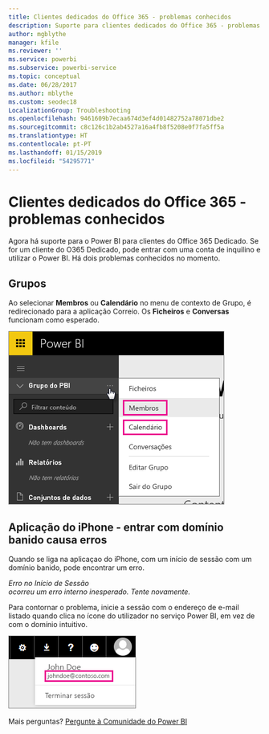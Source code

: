```yaml
---
title: Clientes dedicados do Office 365 - problemas conhecidos
description: Suporte para clientes dedicados do Office 365 - problemas conhecidos. Este tópico descreve problemas específicos a um cliente Dedicado do Office 365. Isso inclui limitações à funcionalidade de grupo, bem como à aplicação do iPhone com domínios intuitivos.
author: mgblythe
manager: kfile
ms.reviewer: ''
ms.service: powerbi
ms.subservice: powerbi-service
ms.topic: conceptual
ms.date: 06/28/2017
ms.author: mblythe
ms.custom: seodec18
LocalizationGroup: Troubleshooting
ms.openlocfilehash: 9461609b7ecaa674d3ef4d01482752a78071dbe2
ms.sourcegitcommit: c8c126c1b2ab4527a16a4fb8f5208e0f7fa5ff5a
ms.translationtype: HT
ms.contentlocale: pt-PT
ms.lasthandoff: 01/15/2019
ms.locfileid: "54295771"
---
```

# <a name="office-365-dedicated-customers---known-issues"></a>Clientes dedicados do Office 365 - problemas conhecidos
Agora há suporte para o Power BI para clientes do Office 365 Dedicado.  Se for um cliente do O365 Dedicado, pode entrar com uma conta de inquilino e utilizar o Power BI. Há dois problemas conhecidos no momento.

## <a name="groups"></a>Grupos
Ao selecionar **Membros** ou **Calendário** no menu de contexto de Grupo, é redirecionado para a aplicação Correio.  Os **Ficheiros** e **Conversas** funcionam como esperado.

![Grupo do Power BI](media/service-admin-office-365-dedicated-known-issues/group-menu.png)

## <a name="iphone-app---sign-in-with-vanity-domain-leads-to-error"></a>Aplicação do iPhone - entrar com domínio banido causa erros
Quando se liga na aplicaçao do iPhone, com um início de sessão com um domínio banido, pode encontrar um erro.

*Erro no Início de Sessão*  
*ocorreu um erro interno inesperado. Tente novamente.*

Para contornar o problema, inicie a sessão com o endereço de e-mail listado quando clica no ícone do utilizador no serviço Power BI, em vez de com o domínio intuitivo.

![E-mail de início de sessão](media/service-admin-office-365-dedicated-known-issues/sign-in-address.png)

Mais perguntas? [Pergunte à Comunidade do Power BI](http://community.powerbi.com/)

